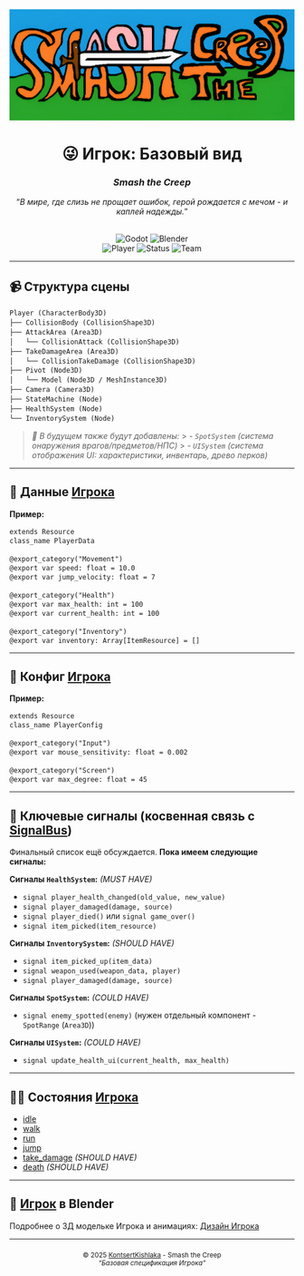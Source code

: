 <div align="center">
  <img src="./.media/stc-cover-us.png" alt="Smash the Creep Cover"/>
  <h1>😜 Игрок: Базовый вид</h1>
  <h3><i>Smash the Creep</i></h3>
  <q><i>В мире, где слизь не прощает ошибок, герой рождается с мечом - и каплей надежды.</i></q>
  <br>
  <br>

![Godot](https://img.shields.io/badge/Engine-Godot-blue?logo=godot-engine&logoColor=white "Годотщина") ![Blender](https://img.shields.io/badge/Model-Blender-orange?logo=blender&logoColor=white "Блендерщина")<br>![Player](https://img.shields.io/badge/Docs-Player-yellow?logo=readme&logoColor=white "Рлауэр") ![Status](https://img.shields.io/badge/Status-In--Progress-ffff00?logo=devbox&logoColor=white "Статус документа") ![Team](https://img.shields.io/badge/Team-KontsertKishlaka-purple?logo=refinedgithub&logoColor=white "Кислак")

</div>

---

## 📹 Структура сцены

```md
Player (CharacterBody3D)
├── CollisionBody (CollisionShape3D)
├── AttackArea (Area3D)
│   └── CollisionAttack (CollisionShape3D)
├── TakeDamageArea (Area3D)
│   └── CollisionTakeDamage (CollisionShape3D)
├── Pivot (Node3D)
│   └── Model (Node3D / MeshInstance3D)
├── Camera (Camera3D)
├── StateMachine (Node)
├── HealthSystem (Node)
└── InventorySystem (Node)
```

> _💬 В будущем также будут добавлены:_ > _- `SpotSystem` (система онаружения врагов/предметов/НПС)_ > _- `UISystem` (система отображения UI: характеристики, инвентарь, древо перков)_

---

## 📝 Данные [Игрока](../scripts/player/player-data.gd "Player resources: PlayerData")

**Пример:**

```gdscript
extends Resource
class_name PlayerData

@export_category("Movement")
@export var speed: float = 10.0
@export var jump_velocity: float = 7

@export_category("Health")
@export var max_health: int = 100
@export var current_health: int = 100

@export_category("Inventory")
@export var inventory: Array[ItemResource] = []
```

<!-- Вместо `@export_category("...")`, возможно, нужно использовать `@export_group("...")` -->

---

## 📝 Конфиг [Игрока](../scripts/player/player-config.gd "Player resources: PlayerConfig")

**Пример:**

```gdscript
extends Resource
class_name PlayerConfig

@export_category("Input")
@export var mouse_sensitivity: float = 0.002

@export_category("Screen")
@export var max_degree: float = 45
```

<!-- Вместо `@export_category("...")`, возможно, нужно использовать `@export_group("...")` -->

---

## 📡 Ключевые сигналы (косвенная связь с [SignalBus](../scripts/global/signal-bus.gd "Singleton: SignalBus"))

Финальный список ещё обсуждается. **Пока имеем следующие сигналы:**

**Сигналы `HealthSystem`:** _(MUST HAVE)_

- `signal player_health_changed(old_value, new_value)`
- `signal player_damaged(damage, source)`
- `signal player_died()` или `signal game_over()`
- `signal item_picked(item_resource)`

**Сигналы `InventorySystem`:** _(SHOULD HAVE)_

- `signal item_picked_up(item_data)`
- `signal weapon_used(weapon_data, player)`
- `signal player_damaged(damage, source)`

**Сигналы `SpotSystem`:** _(COULD HAVE)_

- `signal enemy_spotted(enemy)` (нужен отдельный компонент - `SpotRange` (`Area3D`))

**Сигналы `UISystem`:** _(COULD HAVE)_

- `signal update_health_ui(current_health, max_health)`

---

## 😵‍💫 Состояния [Игрока](../scripts/player/player-state-machine.gd "Player: StateMachine")

- [idle](../scripts/player/player-states/idle-state.gd "Состояние: Бездействие")
- [walk](../scripts/player/player-states/walk-state.gd "Состояние: Ходьба")
- [run](../scripts/player/player-states/run-state.gd "Состояние: Бег")
- [jump](../scripts/player/player-states/jump-state.gd "Состояние: Прыжок")
- [take_damage](../scripts/player/player-states/take-damage-state.gd "Состояние: Получение урона") _(SHOULD HAVE)_
- [death](../scripts/player/player-states/death-state.gd "Состояние: Смерть") _(SHOULD HAVE)_

---

## 🎨 [Игрок](./design/player/player-design.md "Player: Design") в Blender

Подробнее о 3Д модельке Игрока и анимациях: [Дизайн Игрока](./design/player/player-design.md "Игрок: Дизайн")

---

<div align="center">
  <sub>© 2025 <a href="https://github.com/KontsertKishlaka" target="_blank">KontsertKishlaka</a> - Smash the Creep</sub>
  <br>
  <sup><i>“Базовая спецификация Игрока”</i></sup>
</div>
